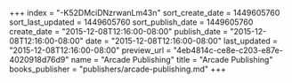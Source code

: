 +++
index = "-K52DMciDNzrwanLm43n"
sort_create_date = 1449605760
sort_last_updated = 1449605760
sort_publish_date = 1449605760
create_date = "2015-12-08T12:16:00-08:00"
publish_date = "2015-12-08T12:16:00-08:00"
date = "2015-12-08T12:16:00-08:00"
last_updated = "2015-12-08T12:16:00-08:00"
preview_url = "4eb4814c-ce8e-c203-e87e-4020918d76d9"
name = "Arcade Publishing"
title = "Arcade Publishing"
books_publisher = "publishers/arcade-publishing.md"
+++
